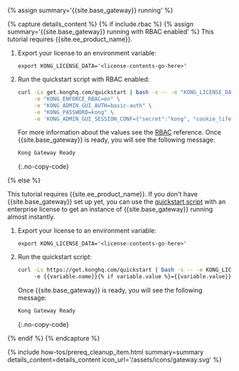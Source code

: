 {% assign summary='{{site.base_gateway}} running' %}

{% capture details_content %}
{% if include.rbac %}
{% assign summary='{{site.base_gateway}} running with RBAC enabled' %}
This tutorial requires {{site.ee_product_name}}.
1. Export your license to an environment variable:

    ```
    export KONG_LICENSE_DATA='<license-contents-go-here>'
    ```

2. Run the quickstart script with RBAC enabled:

    ```bash
    curl -Ls get.konghq.com/quickstart | bash -s -- -e "KONG_LICENSE_DATA" \
         -e "KONG_ENFORCE_RBAC=on" \
         -e "KONG_ADMIN_GUI_AUTH=basic-auth" \
         -e "KONG_PASSWORD=kong" \
         -e 'KONG_ADMIN_GUI_SESSION_CONF={"secret":"kong", "cookie_lifetime":300000, "cookie_renew":200000, "cookie_name":"kong_cookie", "cookie_secure":false, "cookie_samesite": "off"}'
    ```
    For more information about the values see the [RBAC](/gateway/entities/rbac/) reference.
    Once {{site.base_gateway}} is ready, you will see the following message:
    ```bash
    Kong Gateway Ready
    ```
    {:.no-copy-code}


{% else %}

This tutorial requires {{site.ee_product_name}}.
If you don't have {{site.base_gateway}} set up yet, you can use the
[quickstart script](https://get.konghq.com/quickstart) with an enterprise license
to get an instance of {{site.base_gateway}} running almost instantly.

1. Export your license to an environment variable:

    ```
    export KONG_LICENSE_DATA='<license-contents-go-here>'
    ```

2. Run the quickstart script:

    ```bash
    curl -Ls https://get.konghq.com/quickstart | bash -s -- -e KONG_LICENSE_DATA {% if include.env_variables %}\{% endif %}{% for variable in include.env_variables %}
         -e {{variable.name}}{% if variable.value %}={{variable.value}}{% endif %}{% unless forloop.last %} \{% endunless %}{% endfor %}
    ```

    Once {{site.base_gateway}} is ready, you will see the following message:
    ```bash
    Kong Gateway Ready
    ```
    {:.no-copy-code}

{% endif %}
{% endcapture %}


{% include how-tos/prereq_cleanup_item.html summary=summary details_content=details_content icon_url='/assets/icons/gateway.svg' %}